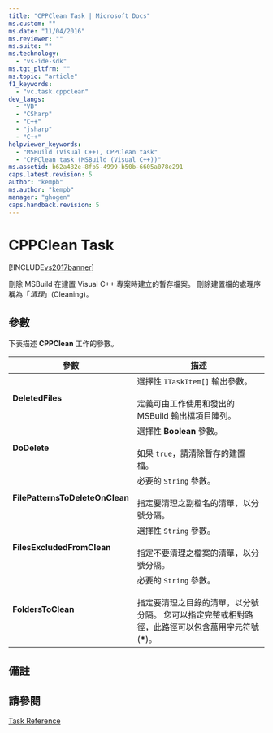 ```yaml
---
title: "CPPClean Task | Microsoft Docs"
ms.custom: ""
ms.date: "11/04/2016"
ms.reviewer: ""
ms.suite: ""
ms.technology: 
  - "vs-ide-sdk"
ms.tgt_pltfrm: ""
ms.topic: "article"
f1_keywords: 
  - "vc.task.cppclean"
dev_langs: 
  - "VB"
  - "CSharp"
  - "C++"
  - "jsharp"
  - "C++"
helpviewer_keywords: 
  - "MSBuild (Visual C++), CPPClean task"
  - "CPPClean task (MSBuild (Visual C++))"
ms.assetid: b62a482e-8fb5-4999-b50b-6605a078e291
caps.latest.revision: 5
author: "kempb"
ms.author: "kempb"
manager: "ghogen"
caps.handback.revision: 5
---
```

# CPPClean Task
[!INCLUDE[vs2017banner](../code-quality/includes/vs2017banner.md)]

刪除 MSBuild 在建置 Visual C\+\+ 專案時建立的暫存檔案。  刪除建置檔的處理序稱為「*清理*」\(Cleaning\)。  
  
## 參數  
 下表描述 **CPPClean**  工作的參數。  
  
|參數|描述|  
|--------|--------|  
|**DeletedFiles**|選擇性 `ITaskItem[]` 輸出參數。<br /><br /> 定義可由工作使用和發出的 MSBuild 輸出檔項目陣列。|  
|**DoDelete**|選擇性 **Boolean** 參數。<br /><br /> 如果 `true`，請清除暫存的建置檔。|  
|**FilePatternsToDeleteOnClean**|必要的 `String` 參數。<br /><br /> 指定要清理之副檔名的清單，以分號分隔。|  
|**FilesExcludedFromClean**|選擇性 `String` 參數。<br /><br /> 指定不要清理之檔案的清單，以分號分隔。|  
|**FoldersToClean**|必要的 `String` 參數。<br /><br /> 指定要清理之目錄的清單，以分號分隔。  您可以指定完整或相對路徑，此路徑可以包含萬用字元符號 \(**\***\)。|  
  
## 備註  
  
## 請參閱  
 [Task Reference](../msbuild/msbuild-task-reference.md)